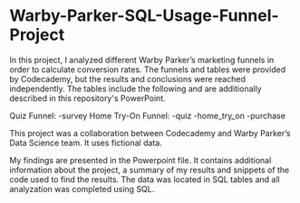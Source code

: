 # Warby-Parker-SQL-Usage-Funnel-Project

In this project, I analyzed different Warby Parker’s marketing funnels in order to calculate conversion rates. The funnels and tables were provided by Codecademy, but the results and conclusions were reached independently. The tables include the following and are additionally described in this repository's PowerPoint.

Quiz Funnel: -survey
Home Try-On Funnel: -quiz -home_try_on -purchase

This project was a collaboration between Codecademy and Warby Parker’s Data Science team. It uses fictional data.

My findings are presented in the Powerpoint file. It contains additional information about the project, a summary of my results and snippets of the code used to find the results. The data was located in SQL tables and all analyzation was completed using SQL.

